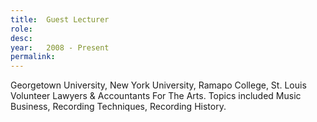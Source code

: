 ```yaml
---
title:  Guest Lecturer
role:  
desc:   
year:   2008 - Present
permalink:
---
```

Georgetown University, New York University, Ramapo College, St. Louis Volunteer Lawyers & Accountants For The Arts.
Topics included Music Business, Recording Techniques, Recording History.
